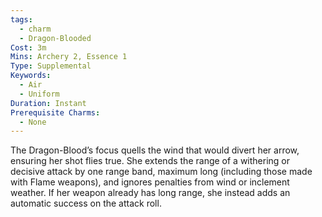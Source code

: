 ```yaml
---
tags:
  - charm
  - Dragon-Blooded
Cost: 3m
Mins: Archery 2, Essence 1
Type: Supplemental
Keywords:
  - Air
  - Uniform
Duration: Instant
Prerequisite Charms:
  - None
---
```

The Dragon-Blood’s focus quells the wind that would divert her arrow, ensuring her shot flies true. She extends the range of a withering or decisive attack by one range band, maximum long (including those made with Flame weapons), and ignores penalties from wind or inclement weather. If her weapon already has long range, she instead adds an automatic success on the attack roll.